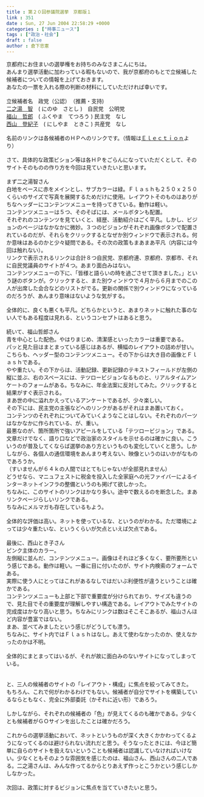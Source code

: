 ```yaml
---
title : 第２０回参議院選挙　京都版１
link : 351
date : Sun, 27 Jun 2004 22:58:29 +0000
categories : ["時事ニュース"]
tags : ["政治・社会"]
draft : false
author : 倉下忠憲
---
```


京都府にお住まいの選挙権をお持ちのみなさまこんにちは。<BR>あんまり選挙活動に加わっている暇もないので、我が京都府のもとで立候補した候補者についての情報を上げておきます。<BR>あなたの一票を入れる際の判断の材料にしていただければ幸いです。<BR><BR>立候補者名　政党（公認）　（推薦・支持)<BR><A HREF="http://www.ninoyusatoshi.com/" TARGET="_blank">二之湯　智</A>　( にのゆ　さとし )　自民党　公明党  <BR><A HREF="http://www.fukuyama.gr.jp/top/index.php" TARGET="_blank">福山　哲郎</A>　( ふくやま　てつろう ) 民主党　なし <BR><A HREF="http://nishiyama-tokiko.jp/" TARGET="_blank">西山　登紀子</A>　( にしやま　ときこ ) 共産党　なし <BR><BR>名前のリンクは各候補者のＨＰへのリンクです。（情報は<A HREF="http://www.election.co.jp/index.html" TARGET="_blank">Ｅｌｅｃｔｉｏｎ</A>より）<BR><BR>さて、具体的な政策ビション等は各ＨＰをごらんになっていただくとして、そのサイトそのものの作り方を今回は見ていきたいと思います。<BR><BR>まず二之湯智さん<BR>白地をベースに赤をメインとし、サブカラーは緑。Ｆｌａｓｈも２５０ｘ２５０くらいのサイズで写真を展開するためだけに使用。レイアウトそのものはありがちなヘッダーにコンテンツメニューを持ってきている。動作は軽い。<BR>コンテンツメニューは５つ、そのそばには、メールボタンも配置。<BR>それぞれのコンテンツを見ていくと、経歴、活動紹介はごく平凡。しかし、ビジョンのページはなかなかに微妙。３つのビジョンがそれぞれ画像ボタンで配置されているのだが、それらをクリックするとなぜか別ウィンドウで表示される。何か意味はあるのかと少々疑問である。その次の政策もまあまあ平凡（内容には今回は触れない）。<BR>リンクで表示されるリンクは合計８つ自民党、京都府連、京都府、京都市、それに自民党議員のサイトが４つ。あまり面白みはない。<BR>コンテンツメニューの下に、「皆様と語らいの時を過ごさせて頂きました。」という謎のボタンが。クリックすると、また別ウィンドウで４月から６月までのこの人が出席した会合などのリストがでる。更新の関係で別ウィンドウになっているのだろうが、あんまり意味はないような気がする。<BR><BR>全体的に、良くも悪くも平凡。どちらかというと、あまりネットに触れた事のない人でもある程度は見れる、というコンセプトはあると思う。<BR><BR>続いて、福山哲郎さん<BR>青を中心とした配色。やはりまじめ、清潔感といったカラーは重要である。<BR>パッと見た目はまとまっている感じはあるが、横幅のレイアウトの詰めが甘い。<BR>こちらも、ヘッダー型のコンテンツメニュー。その下からは大き目の画像とＦｌａｓｈである。<BR>やや重たい。その下からは、活動記録、更新記録のテキストフィールドが左側の縦に並ぶ、右のスペースには、テツロービジョンなるものと、リアルタイムアンケートのフォームがある。ちなみに、年金法案に反対してみた。クリックすると結果がすぐ表示される。<BR>まあ世の中に溢れかえっているアンケートであるが、少々楽しい。<BR>その下には、民主党の主張などへのリンクがあるがそれはまあ置いておく。<BR>コンテンツのそれぞれについてみていくようなことはしない。それぞれのパーツはなかなかに作られている、が、重い。<BR>最悪なのが、箇所箇所で強いアピールをしている「テツロービジョン」である。<BR>文章だけでなく、語り口などで政治家のスタイルを示せるのは確かに良い。こういうのが普及してくならば選挙のあり方というものも変化していくと思う。しかしながら、各個人の通信環境をあんまり考えない、映像というのはいかがなものであろうか。<BR>（すいませんが６４ｋの人間ではとてもじゃないが全部見れません）<BR>どうせなら、マニュフェストに税金を投入した全家庭への光ファイバーによるインターネットインフラの整備というのも掲げて欲しかった。<BR>ちなみに、このサイトのリンクはかなり多い。途中で数えるのを断念した。まあリンクページらしいリンクである。<BR>ちなみにメルマガも存在しているもよう。<BR><BR>全体的な評価は高い。ネットを使っているな、というのがわかる。ただ環境によっては少々重たいな、というくらいが欠点といえば欠点である。<BR><BR>最後に、西山とき子さん<BR>ピンク主体のカラー。<BR>左側縦に並んだ、コンテンツメニュー。画像はそれほど多くなく、要所要所という感じである。動作は軽い。一番に目に付いたのが、サイト内検索のフォームである。<BR>実際に使う人にとってはこれがあるなしではだいぶ利便性が違うということは確かである。<BR>コンテンツメニューも上部と下部で重要度が分けられており、サイズも違うので、見た目でその重要度が理解しやすい構造である。レイアウトでみたサイトの完成度はかなり高いと思う。ちなみにリンクは数はそこそこあるが、福山さんほど内容が豊富ではない。<BR>まあ、並べてみましたという感じがどうしても漂う。<BR>ちなみに、サイト内ではＦｌａｓｈはなし。あえて使わなかったのか、使えなかったのかは不明。<BR><BR>全体的にまとまってはいるが、それが故に面白みのないサイトになってしまっている。<BR><BR><BR>と、三人の候補者のサイトの「レイアウト・構成」に焦点を絞ってみてきた。<BR>もちろん、これで何がわかるわけでもない。候補者が自分でサイトを構築しているならともなく、完全に外部委託（かそれに近い形）であろう。<BR><BR>しかしながら、それぞれの候補者の「色」が見えてくるのも確かである。少なくとも候補者がＧＯサインを出したことは確かだろう。<BR><BR>これからの選挙活動において、ネットというものが深く大きくかかわってくるようになってくるのは避けられない流れだと思う。そうなったときには、今ほど簡単に自らのサイトを扱えないということも候補者は認識していなければいけない。少なくともそのような雰囲気を感じたのは、福山さん、西山さんの二人である。二之湯さんは、みんな作ってるからとりあえず作っとこうかという感じしかしなかった。<BR><BR>次回は、政策に対するビジョンに焦点を当てていきたいと思う。<BR><BR><BR><BR><BR><br><br>
